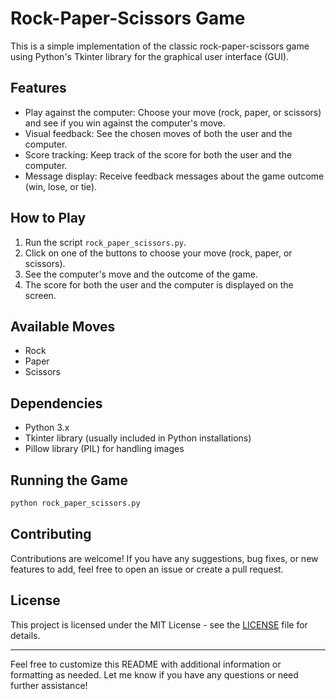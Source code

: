 
# Rock-Paper-Scissors Game

This is a simple implementation of the classic rock-paper-scissors game using Python's Tkinter library for the graphical user interface (GUI).

## Features

- Play against the computer: Choose your move (rock, paper, or scissors) and see if you win against the computer's move.
- Visual feedback: See the chosen moves of both the user and the computer.
- Score tracking: Keep track of the score for both the user and the computer.
- Message display: Receive feedback messages about the game outcome (win, lose, or tie).

## How to Play

1. Run the script `rock_paper_scissors.py`.
2. Click on one of the buttons to choose your move (rock, paper, or scissors).
3. See the computer's move and the outcome of the game.
4. The score for both the user and the computer is displayed on the screen.

## Available Moves

- Rock
- Paper
- Scissors

## Dependencies

- Python 3.x
- Tkinter library (usually included in Python installations)
- Pillow library (PIL) for handling images

## Running the Game

```bash
python rock_paper_scissors.py
```

## Contributing

Contributions are welcome! If you have any suggestions, bug fixes, or new features to add, feel free to open an issue or create a pull request.

## License

This project is licensed under the MIT License - see the [LICENSE](LICENSE) file for details.

---

Feel free to customize this README with additional information or formatting as needed. Let me know if you have any questions or need further assistance!
